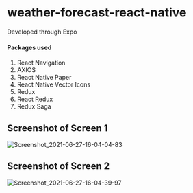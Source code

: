 # weather-forecast-react-native

Developed through Expo
#### Packages used
1. React Navigation
2. AXIOS
3. React Native Paper
4. React Native Vector Icons
5. Redux
6. React Redux
7. Redux Saga

Screenshot of Screen 1
------
![Screenshot_2021-06-27-16-04-04-83](https://user-images.githubusercontent.com/69760727/123537610-ebeee180-d762-11eb-9bbc-b9428bb4df6f.png)



Screenshot of Screen 2
------
![Screenshot_2021-06-27-16-04-39-97](https://user-images.githubusercontent.com/69760727/123537557-9adeed80-d762-11eb-869b-5679066aa6fd.png)
